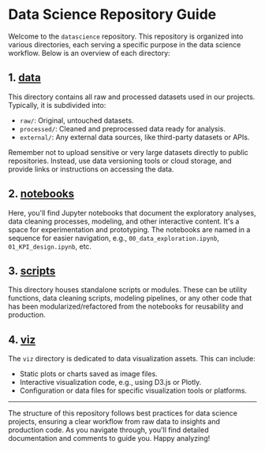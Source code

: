 # Data Science Repository Guide

Welcome to the `datascience` repository. This repository is organized into various directories, each serving a specific purpose in the data science workflow. Below is an overview of each directory:

## 1. [data](./data/)
This directory contains all raw and processed datasets used in our projects. Typically, it is subdivided into:

- `raw/`: Original, untouched datasets.
- `processed/`: Cleaned and preprocessed data ready for analysis.
- `external/`: Any external data sources, like third-party datasets or APIs.

Remember not to upload sensitive or very large datasets directly to public repositories. Instead, use data versioning tools or cloud storage, and provide links or instructions on accessing the data.

## 2. [notebooks](./notebooks/)
Here, you'll find Jupyter notebooks that document the exploratory analyses, data cleaning processes, modeling, and other interactive content. It's a space for experimentation and prototyping. The notebooks are named in a sequence for easier navigation, e.g., `00_data_exploration.ipynb`, `01_KPI_design.ipynb`, etc.

## 3. [scripts](./scripts/)
This directory houses standalone scripts or modules. These can be utility functions, data cleaning scripts, modeling pipelines, or any other code that has been modularized/refactored from the notebooks for reusability and production.

## 4. [viz](./viz/)
The `viz` directory is dedicated to data visualization assets. This can include:

- Static plots or charts saved as image files.
- Interactive visualization code, e.g., using D3.js or Plotly.
- Configuration or data files for specific visualization tools or platforms.

---

The structure of this repository follows best practices for data science projects, ensuring a clear workflow from raw data to insights and production code. As you navigate through, you'll find detailed documentation and comments to guide you. Happy analyzing!
